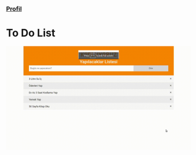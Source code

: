 ### [Profil](https://app.patika.dev/Resulcgun)




# To Do List

![example](https://raw.githubusercontent.com/Kodluyoruz/taskforce/main/javascript/javascript-temel/odev2/figures/todolist.gif)
